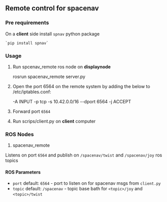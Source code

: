 ## Remote control for spacenav

### Pre requirements

On a **client** side install `spnav` python package

    `pip install spnav`


### Usage

1. Run spcenav_remote ros node on **displaynode**

    rosrun spacenav_remote server.py

2. Open the port 6564 on the remote system by adding the below to /etc/iptables.conf:

    -A INPUT -p tcp -s 10.42.0.0/16 --dport 6564 -j ACCEPT

3. Forward port `6564`
4. Run scrips/client.py on **client** computer


### ROS Nodes

1. spacenav_remote

Listens on port `6564` and publish on `/spacenav/twist` and `/spacenav/joy` ros topics

#### ROS Parameters

* `port` default: `6564` - port to listen on for spacenav msgs from `client.py`
* `topic` default: `/spacenav` - topic base bath for `<topic>/joy` and `<topic>/twist`
